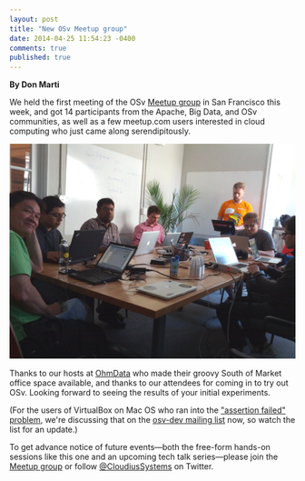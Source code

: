 ```yaml
---
layout: post
title: "New OSv Meetup group"
date: 2014-04-25 11:54:23 -0400
comments: true
published: true
---
```


**By Don Marti**

We held the first meeting of the OSv [Meetup group](http://www.meetup.com/OSv-Developer-Meetup/) in San Francisco this week, and got 14 participants from the Apache, Big Data, and OSv communities, as well as a few meetup.com users interested in cloud computing who just came along serendipitously.

![attendees](images/meetup.jpg)

Thanks to our hosts at [OhmData](http://ohmdata.com/) who made their groovy South of Market office space available, and thanks to our attendees for coming in to try out OSv.  Looking forward to seeing the results of your initial experiments.

(For the users of VirtualBox on Mac OS who ran into the ["assertion failed" problem](https://groups.google.com/forum/#!topic/osv-dev/yobHBsusLN8), we're discussing that on the [osv-dev mailing list](https://groups.google.com/forum/#!forum/osv-dev) now, so watch the list for an update.)

To get advance notice of future events&mdash;both the free-form hands-on sessions like this one and an upcoming tech talk series&mdash;please join the [Meetup group](http://www.meetup.com/OSv-Developer-Meetup/) or follow [@CloudiusSystems](https://twitter.com/CloudiusSystems) on Twitter.

